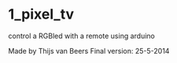1_pixel_tv
==========

control a RGBled with a remote using arduino

Made by Thijs van Beers
Final version: 25-5-2014
